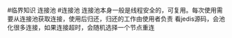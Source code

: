 #临界知识
连接池
#连接池
连接池本身一般是线程安全的，可复用。每次使用需要从连接池获取连接，使用后归还，归还的工作由使用者负责
看jedis源码，会池化很多连接，如果连接超时，会随机选择一个节点重连
